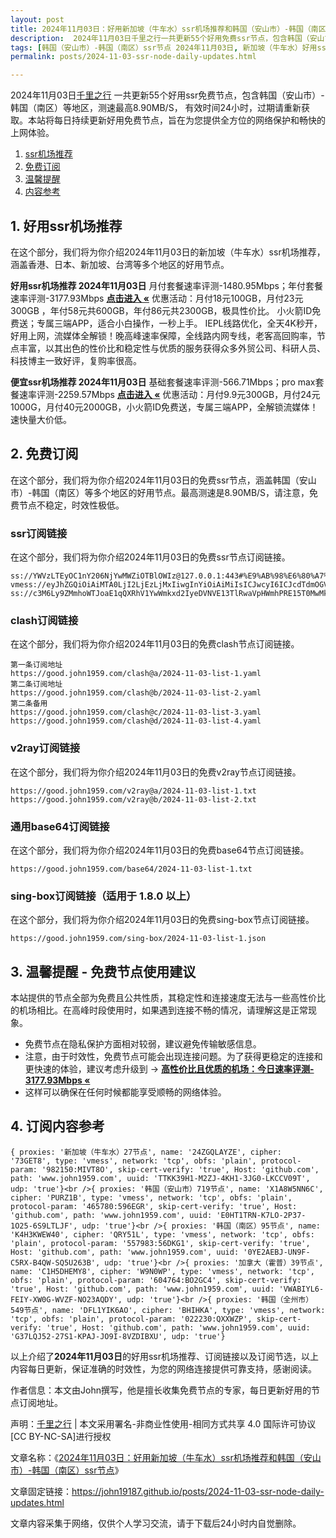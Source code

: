 ```yaml
---
layout: post
title: 2024年11月03日：好用新加坡（牛车水）ssr机场推荐和韩国（安山市）-韩国（南区）ssr节点
description:  2024年11月03日千里之行一共更新55个好用免费ssr节点，包含韩国（安山市）-韩国（南区）等地区，测速最高8.90MB/S， 有效时间24小时，过期请重新获取。本站将每日持续更新好用免费节点，旨在为您提供全方位的网络保护和畅快的上网体验
tags: [韩国（安山市）-韩国（南区）ssr节点 2024年11月03日, 新加坡（牛车水）好用ssr机场推荐 2024年11月03日]
permalink: posts/2024-11-03-ssr-node-daily-updates.html

---
```



2024年11月03日[千里之行](https://john19187.github.io) 一共更新55个好用ssr免费节点，包含韩国（安山市）-韩国（南区）等地区，测速最高8.90MB/S， 有效时间24小时，过期请重新获取。本站将每日持续更新好用免费节点，旨在为您提供全方位的网络保护和畅快的上网体验。

1. [ssr机场推荐](#1-好用ssr机场推荐)
2. [免费订阅](#2-免费订阅)
3. [温馨提醒](#3-温馨提醒---免费节点使用建议)
4. [内容参考](#4-订阅内容参考)

## 1. 好用ssr机场推荐

在这个部分，我们将为你介绍2024年11月03日的新加坡（牛车水）ssr机场推荐，涵盖香港、日本、新加坡、台湾等多个地区的好用节点。

<div class="good cat1"><strong>好用ssr机场推荐 2024年11月03日</strong> 月付套餐速率评测-1480.95Mbps；年付套餐速率评测-3177.93Mbps <strong><a href="https://good.john1959.com/lepl/2024-11-03" target="_blank">点击进入 «</a></strong> 优惠活动：月付18元100GB，月付23元300GB ，年付58元共600GB，年付86元共2300GB，极具性价比。 小火箭ID免费送；专属三端APP，适合小白操作，一秒上手。 IEPL线路优化，全天4K秒开，好用上网，流媒体全解锁！晚高峰速率保障，全线路内网专线，老客高回购率，节点丰富，以其出色的性价比和稳定性与优质的服务获得众多外贸公司、科研人员、科技博主一致好评，复购率很高。</div><div class="good cat2">

<strong>便宜ssr机场推荐 2024年11月03日</strong> 基础套餐速率评测-566.71Mbps；pro max套餐速率评测-2259.57Mbps <strong><a href="https://good.john1959.com/cheap/2024-11-03" target="_blank">点击进入 «</a></strong> 优惠活动：月付9.9元300GB，月付24元1000G，月付40元2000GB，小火箭ID免费送，专属三端APP，全解锁流媒体！速快量大价低。</div>

## 2. 免费订阅

在这个部分，我们将为你介绍2024年11月03日的免费ssr节点，涵盖韩国（安山市）-韩国（南区）等多个地区的好用节点。最高测速是8.90MB/S，请注意，免费节点不稳定，时效性极低。

### ssr订阅链接

在这个部分，我们将为你介绍2024年11月03日的免费ssr节点订阅链接。

```
ss://YWVzLTEyOC1nY206NjYwMWZiOTBlOWIz@127.0.0.1:443#%E9%AB%98%E6%80%A7%E4%BB%B7%E6%AF%94%E6%9C%BA%E5%9C%BA%3Ahttps%3A%2F%2Fkfyun.uk
vmess://eyJhZGQiOiAiMTA0LjI2LjEzLjMxIiwgInYiOiAiMiIsICJwcyI6ICJcdTdmOGVcdTU2ZmQgQ2xvdWRGbGFyZVx1ODI4Mlx1NzBiOSIsICJwb3J0IjogMjA4NiwgImlkIjogImU5ZTNjYzEzLWRiNDgtNGNjMS04YzI0LTc2MjY0MzlhNTMzOSIsICJhaWQiOiAiMCIsICJuZXQiOiAid3MiLCAidHlwZSI6ICIiLCAiaG9zdCI6ICJpcDEuMTc4OTAzNC54eXoiLCAicGF0aCI6ICJnaXRodWIuY29tL0FsdmluOTk5OSIsICJ0bHMiOiAiIn0=
ss://c3M6Ly9ZMmhoWTJoaE1qQXRhV1YwWmkxd2IyeDVNVE13TlRwaVpHWmhPRE15T0MwMk1ESm1MVFJoTm1VdFlqQXdaUzB6T1RObE5ESXhOV0kzTkdZ@free.2apzhfa:31115#9%7C%F0%9F%87%AF%F0%9F%87%B5%E6%97%A5%E6%9C%AC%2003%20%7C%201x%20JP
```

### clash订阅链接

在这个部分，我们将为你介绍2024年11月03日的免费clash节点订阅链接。

```
第一条订阅地址
https://good.john1959.com/clash@a/2024-11-03-list-1.yaml
第二条订阅地址
https://good.john1959.com/clash@b/2024-11-03-list-2.yaml
第二条备用
https://good.john1959.com/clash@c/2024-11-03-list-3.yaml
https://good.john1959.com/clash@d/2024-11-03-list-4.yaml
```

### v2ray订阅链接

在这个部分，我们将为你介绍2024年11月03日的免费v2ray节点订阅链接。

```
https://good.john1959.com/v2ray@a/2024-11-03-list-1.txt
https://good.john1959.com/v2ray@b/2024-11-03-list-2.txt
```

### 通用base64订阅链接

在这个部分，我们将为你介绍2024年11月03日的免费base64节点订阅链接。

```
https://good.john1959.com/base64/2024-11-03-list-1.txt
```

### sing-box订阅链接（适用于 1.8.0 以上）

在这个部分，我们将为你介绍2024年11月03日的免费sing-box节点订阅链接。

```
https://good.john1959.com/sing-box/2024-11-03-list-1.json
```

## 3. 温馨提醒 - 免费节点使用建议

本站提供的节点全部为免费且公共性质，其稳定性和连接速度无法与一些高性价比的机场相比。在高峰时段使用时，如果遇到连接不畅的情况，请理解这是正常现象。

- 免费节点在隐私保护方面相对较弱，建议避免传输敏感信息。
- 注意，由于时效性，免费节点可能会出现连接问题。为了获得更稳定的连接和更快速的体验，建议考虑升级到 → <strong>[高性价比且优质的机场：今日速率评测- 3177.93Mbps «](https://good.john1959.com/lepl/2024-11-03)</strong>
- 这样可以确保在任何时候都能享受顺畅的网络体验。

## 4. 订阅内容参考

```
{ proxies: '新加坡（牛车水）27节点', name: '24ZGQLAYZE', cipher: '73GET8', type: 'vmess', network: 'tcp', obfs: 'plain', protocol-param: '982150:MIVT8O', skip-cert-verify: 'true', Host: 'github.com', path: 'www.john1959.com', uuid: 'TTKK39H1-M2ZJ-4KH1-3JG0-LKCCV09T', udp: 'true'}<br />{ proxies: '韩国（安山市）719节点', name: 'X1A8W5NN6C', cipher: 'PURZ1B', type: 'vmess', network: 'tcp', obfs: 'plain', protocol-param: '465780:596EGR', skip-cert-verify: 'true', Host: 'github.com', path: 'www.john1959.com', uuid: 'E0HT1TRN-K7LO-2P37-1O25-6S9LTLJF', udp: 'true'}<br />{ proxies: '韩国（南区）95节点', name: 'K4H3KWEW40', cipher: 'QRY51L', type: 'vmess', network: 'tcp', obfs: 'plain', protocol-param: '557983:56DKG1', skip-cert-verify: 'true', Host: 'github.com', path: 'www.john1959.com', uuid: '0YE2AEBJ-UN9F-C5RX-B4QW-SQ5U263B', udp: 'true'}<br />{ proxies: '加拿大（霍普）39节点', name: 'C1H5DHEMY8', cipher: 'W9N0WP', type: 'vmess', network: 'tcp', obfs: 'plain', protocol-param: '604764:BO2GC4', skip-cert-verify: 'true', Host: 'github.com', path: 'www.john1959.com', uuid: 'VWABIYL6-FEIY-XW0G-WVZF-NO23AQDY', udp: 'true'}<br />{ proxies: '韩国（全州市）549节点', name: 'DFL1YIK6AO', cipher: 'BHIHKA', type: 'vmess', network: 'tcp', obfs: 'plain', protocol-param: '022230:QXXWZP', skip-cert-verify: 'true', Host: 'github.com', path: 'www.john1959.com', uuid: 'G37LQJ52-27S1-KPAJ-JO9I-8VZDIBXU', udp: 'true'}
```

以上介绍了<strong>2024年11月03日</strong>的好用ssr机场推荐、订阅链接以及订阅节选，以上内容每日更新，保证准确的时效性，为您的网络连接提供可靠支持，感谢阅读。

作者信息：本文由John撰写，他是擅长收集免费节点的专家，每日更新好用的节点订阅地址。

声明：[千里之行](https://john19187.github.io) | 本文采用署名-非商业性使用-相同方式共享 4.0 国际许可协议[CC BY-NC-SA]进行授权

文章名称：《[2024年11月03日：好用新加坡（牛车水）ssr机场推荐和韩国（安山市）-韩国（南区）ssr节点](https://john19187.github.io/posts/2024-11-03-ssr-node-daily-updates.html)》

文章固定链接：https://john19187.github.io/posts/2024-11-03-ssr-node-daily-updates.html

文章内容采集于网络，仅供个人学习交流，请于下载后24小时内自觉删除。

